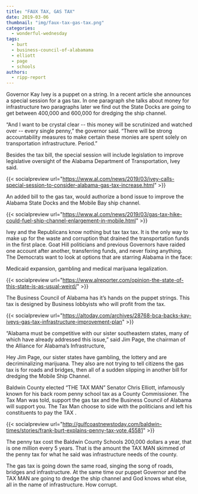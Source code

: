 ```yaml
---
title: "FAUX TAX, GAS TAX"
date: 2019-03-06
thumbnail: "img/faux-tax-gas-tax.png"
categories: 
  - wonderful-wednesday
tags: 
  - burt
  - business-council-of-alabamama
  - elliott
  - page
  - schools
authors: 
  - ripp-report
---
```


Governor Kay Ivey is a puppet on a string. In a recent article she announces a special session for a gas tax. In one paragraph she talks about money for infrastructure two paragraphs later we find out the State Docks are going to get between 400,000 and 600,000 for dredging the ship channel.

“And I want to be crystal clear -- this money will be scrutinized and watched over -- every single penny,” the governor said. “There will be strong accountability measures to make certain these monies are spent solely on transportation infrastructure. Period.”

Besides the tax bill, the special session will include legislation to improve legislative oversight of the Alabama Department of Transportation, Ivey said.

{{< socialpreview url="https://www.al.com/news/2019/03/ivey-calls-special-session-to-consider-alabama-gas-tax-increase.html" >}}

An added bill to the gas tax, would authorize a bond issue to improve the Alabama State Docks and the Mobile Bay ship channel.

{{< socialpreview url="https://www.al.com/news/2019/03/gas-tax-hike-could-fuel-ship-channel-enlargement-in-mobile.html" >}}

Ivey and the Republicans know nothing but tax tax tax. It is the only way to make up for the waste and corruption that drained the transportation funds in the first place. Goat Hill politicians and previous Governors have raided one account after another, transferring funds, and never fixing anything. The Democrats want to look at options that are starring Alabama in the face:

Medicaid expansion, gambling and medical marijuana legalization.

{{< socialpreview url="https://www.alreporter.com/opinion-the-state-of-this-state-is-as-usual-weird/" >}}

The Business Council of Alabama has it’s hands on the puppet strings. This tax is designed by Business lobbyists who will profit from the tax.

{{< socialpreview url="https://altoday.com/archives/28768-bca-backs-kay-iveys-gas-tax-infrastructure-improvement-plan" >}}

“Alabama must be competitive with our sister southeastern states, many of which have already addressed this issue,” said Jim Page, the chairman of the Alliance for Alabama’s Infrastructure,

Hey Jim Page, our sister states have gambling, the lottery and are decriminalizing marijuana. They also are not trying to tell citizens the gas tax is for roads and bridges, then all of a sudden slipping in another bill for dredging the Mobile Ship Channel.

Baldwin County elected “THE TAX MAN” Senator Chris Elliott, infamously known for his back room penny school tax as a County Commissioner. The Tax Man was told, support the gas tax and the Business Council of Alabama will support you. The Tax Man choose to side with the politicians and left his constituents to pay the TAX .

{{< socialpreview url="http://gulfcoastnewstoday.com/baldwin-times/stories/frank-burt-explains-penny-tax-vote,45581" >}}

The penny tax cost the Baldwin County Schools 200,000 dollars a year, that is one million every 5 years. That is the amount the TAX MAN skimmed of the penny tax for what he said was infrastructure needs of the county.

The gas tax is going down the same road, singing the song of roads, bridges and infrastructure. At the same time our puppet Governor and the TAX MAN are going to dredge the ship channel and God knows what else, all in the name of infrastructure. How corrupt.
